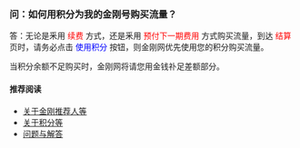 ### 问：如何用积分为我的金刚号购买流量？

答：无论是釆用<font color="Red"> 续费 </font>方式，还是釆用<font color="Red"> 预付下一期费用 </font>方式购买流量，到达<font color="Red"> 结算 </font>页时，请务必点击<font color="Blue"> 使用积分 </font>按钮，则金刚网优先使用您的积分购买流量。

当积分余额不足购买时，金刚网将请您用金钱䃼足差额部分。

#### 推荐阅读

- [关于金刚推荐人等](https://a2zitpro.github.io/web/列表-金刚推荐人及相关问题)
- [关于积分等](https://a2zitpro.github.io/web/列表-积分及相关问题)
- [问题与解答](https://a2zitpro.github.io/web/列表-问题与解答)
